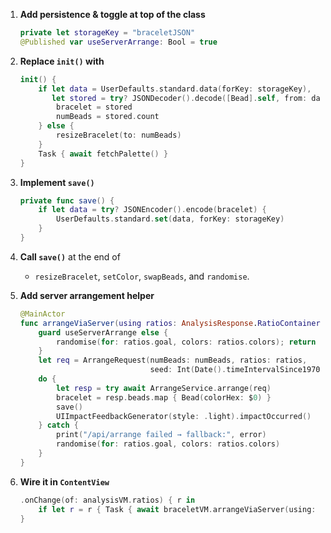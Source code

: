 1. **Add persistence & toggle at top of the class**
   ```swift
   private let storageKey = "braceletJSON"
   @Published var useServerArrange: Bool = true
   ```

2. **Replace `init()` with**
   ```swift
   init() {
       if let data = UserDefaults.standard.data(forKey: storageKey),
          let stored = try? JSONDecoder().decode([Bead].self, from: data) {
           bracelet = stored
           numBeads = stored.count
       } else {
           resizeBracelet(to: numBeads)
       }
       Task { await fetchPalette() }
   }
   ```

3. **Implement `save()`**
   ```swift
   private func save() {
       if let data = try? JSONEncoder().encode(bracelet) {
           UserDefaults.standard.set(data, forKey: storageKey)
       }
   }
   ```

4. **Call `save()`** at the end of  
   * `resizeBracelet`, `setColor`, `swapBeads`, and `randomise`.

5. **Add server arrangement helper**
   ```swift
   @MainActor
   func arrangeViaServer(using ratios: AnalysisResponse.RatioContainer) async {
       guard useServerArrange else {
           randomise(for: ratios.goal, colors: ratios.colors); return
       }
       let req = ArrangeRequest(numBeads: numBeads, ratios: ratios,
                                seed: Int(Date().timeIntervalSince1970))
       do {
           let resp = try await ArrangeService.arrange(req)
           bracelet = resp.beads.map { Bead(colorHex: $0) }
           save()
           UIImpactFeedbackGenerator(style: .light).impactOccurred()
       } catch {
           print("/api/arrange failed → fallback:", error)
           randomise(for: ratios.goal, colors: ratios.colors)
       }
   }
   ```

6. **Wire it in `ContentView`**
   ```swift
   .onChange(of: analysisVM.ratios) { r in
       if let r = r { Task { await braceletVM.arrangeViaServer(using: r) } }
   }
   ```

